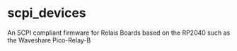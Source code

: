 # scpi_devices
An SCPI compliant firmware for Relais Boards based on the RP2040 such as the Waveshare Pico-Relay-B
